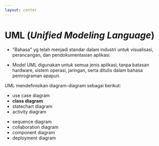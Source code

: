 ```yaml
---
layout: center
---
```


# UML (_Unified Modeling Language_)

- "Bahasa" yg telah menjadi standar dalam industri untuk visualisasi, perancangan, dan pendokumentasian aplikasi.

- Model UML digunakan untuk semua jenis aplikasi, tanpa batasan hardware, sistem operasi, jaringan, serta ditulis dalam bahasa pemrograman apapun.

UML mendefinisikan diagram-diagram sebagai berikut:
<div class="grid grid-cols-2">
<div>

- use case diagram
- **class diagram**
- statechart diagram
- activity diagram

</div>
<div>

- sequence diagram
- collaboration diagram
- component diagram
- deployment diagram

</div>
</div>